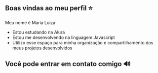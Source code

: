 ## Boas vindas ao meu perfil ⭐️

Meu nome é Maria Luiza

- Estou estudando na Alura
- Estou me desenvolvendo na linguagem Javascript
- Utilizo esse espaço para minha organização e compartilhamento dos meus projetos desenvolvidos 

## Você pode entrar em contato comigo 🔊

